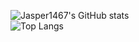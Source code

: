 ![Jasper1467's GitHub stats](https://github-readme-stats-git-master-jasper1467.vercel.app/api?username=Jasper1467&show_icons=true&theme=radical)
<br>
![Top Langs](https://github-readme-stats-git-master-jasper1467.vercel.app/api/top-langs/?username=Jasper1467&layout=compact&theme=radical&hide=max&langs_count)
